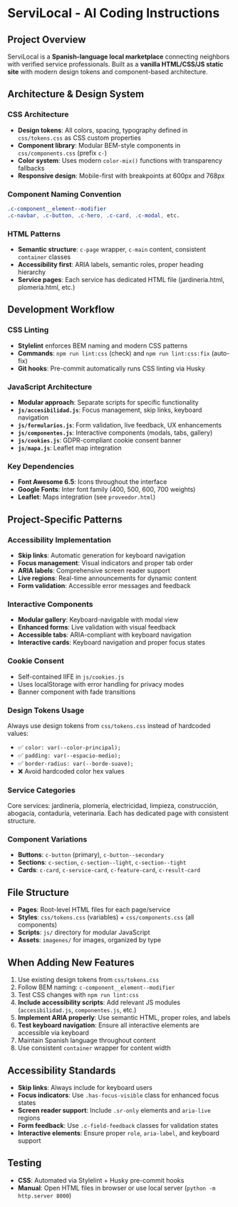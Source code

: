 # ServiLocal - AI Coding Instructions

## Project Overview
ServiLocal is a **Spanish-language local marketplace** connecting neighbors with verified service professionals. Built as a **vanilla HTML/CSS/JS static site** with modern design tokens and component-based architecture.

## Architecture & Design System

### CSS Architecture
- **Design tokens**: All colors, spacing, typography defined in `css/tokens.css` as CSS custom properties
- **Component library**: Modular BEM-style components in `css/components.css` (prefix `c-`)
- **Color system**: Uses modern `color-mix()` functions with transparency fallbacks
- **Responsive design**: Mobile-first with breakpoints at 600px and 768px

### Component Naming Convention
```css
.c-component__element--modifier
.c-navbar, .c-button, .c-hero, .c-card, .c-modal, etc.
```

### HTML Patterns
- **Semantic structure**: `c-page` wrapper, `c-main` content, consistent `container` classes
- **Accessibility first**: ARIA labels, semantic roles, proper heading hierarchy
- **Service pages**: Each service has dedicated HTML file (jardineria.html, plomeria.html, etc.)

## Development Workflow

### CSS Linting
- **Stylelint** enforces BEM naming and modern CSS patterns
- **Commands**: `npm run lint:css` (check) and `npm run lint:css:fix` (auto-fix)
- **Git hooks**: Pre-commit automatically runs CSS linting via Husky

### JavaScript Architecture
- **Modular approach**: Separate scripts for specific functionality
- **`js/accesibilidad.js`**: Focus management, skip links, keyboard navigation
- **`js/formularios.js`**: Form validation, live feedback, UX enhancements
- **`js/componentes.js`**: Interactive components (modals, tabs, gallery)
- **`js/cookies.js`**: GDPR-compliant cookie consent banner
- **`js/mapa.js`**: Leaflet map integration

### Key Dependencies
- **Font Awesome 6.5**: Icons throughout the interface
- **Google Fonts**: Inter font family (400, 500, 600, 700 weights)
- **Leaflet**: Maps integration (see `proveedor.html`)

## Project-Specific Patterns

### Accessibility Implementation
- **Skip links**: Automatic generation for keyboard navigation
- **Focus management**: Visual indicators and proper tab order
- **ARIA labels**: Comprehensive screen reader support
- **Live regions**: Real-time announcements for dynamic content
- **Form validation**: Accessible error messages and feedback

### Interactive Components
- **Modular gallery**: Keyboard-navigable with modal view
- **Enhanced forms**: Live validation with visual feedback
- **Accessible tabs**: ARIA-compliant with keyboard navigation
- **Interactive cards**: Keyboard navigation and proper focus states

### Cookie Consent
- Self-contained IIFE in `js/cookies.js`
- Uses localStorage with error handling for privacy modes
- Banner component with fade transitions

### Design Tokens Usage
Always use design tokens from `css/tokens.css` instead of hardcoded values:
- ✅ `color: var(--color-principal);`
- ✅ `padding: var(--espacio-medio);`
- ✅ `border-radius: var(--borde-suave);`
- ❌ Avoid hardcoded color hex values

### Service Categories
Core services: jardinería, plomería, electricidad, limpieza, construcción, abogacía, contaduría, veterinaria. Each has dedicated page with consistent structure.

### Component Variations
- **Buttons**: `c-button` (primary), `c-button--secondary`
- **Sections**: `c-section`, `c-section--light`, `c-section--tight`
- **Cards**: `c-card`, `c-service-card`, `c-feature-card`, `c-result-card`

## File Structure
- **Pages**: Root-level HTML files for each page/service
- **Styles**: `css/tokens.css` (variables) + `css/components.css` (all components)
- **Scripts**: `js/` directory for modular JavaScript
- **Assets**: `imagenes/` for images, organized by type

## When Adding New Features
1. Use existing design tokens from `css/tokens.css`
2. Follow BEM naming: `c-component__element--modifier`
3. Test CSS changes with `npm run lint:css`
4. **Include accessibility scripts**: Add relevant JS modules (`accesibilidad.js`, `componentes.js`, etc.)
5. **Implement ARIA properly**: Use semantic HTML, proper roles, and labels
6. **Test keyboard navigation**: Ensure all interactive elements are accessible via keyboard
7. Maintain Spanish language throughout content
8. Use consistent `container` wrapper for content width

## Accessibility Standards
- **Skip links**: Always include for keyboard users
- **Focus indicators**: Use `.has-focus-visible` class for enhanced focus states
- **Screen reader support**: Include `.sr-only` elements and `aria-live` regions
- **Form feedback**: Use `.c-field-feedback` classes for validation states
- **Interactive elements**: Ensure proper `role`, `aria-label`, and keyboard support

## Testing
- **CSS**: Automated via Stylelint + Husky pre-commit hooks
- **Manual**: Open HTML files in browser or use local server (`python -m http.server 8000`)